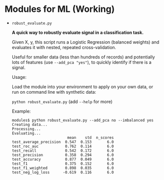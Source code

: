 # Modules for ML (Working)


  * `robust_evaluate.py`
  
	 **A quick way to robustly evaluate signal in a classification task.**
	 
     Given X, y, this script runs a Logistic Regression (balanced weights) and
     evaluates it with nested, repeated cross-validation.

	 Useful for smaller data (less than hundreds of records) and potentially
     lots of features (use `--add_pca "yes"`), to quickly identify if there is
     a signal.

     Usage:

     Load the module into your environment to apply on your own data, or run on
     command line with synthetic data:

     `python robust_evaluate.py` (add `--help` for more)
	 
	 Example:

     ```
	 modules$ python robust_evaluate.py --add_pca no --imbalanced yes
	 Creating data...
	 Processing...
	 Evaluating...
	                          mean    std  n_scores
	 test_average_precision  0.547  0.153       6.0
	 test_roc_auc            0.762  0.114       6.0
	 test_recall             0.542  0.172       6.0
	 test_precision          0.358  0.294       6.0
	 test_accuracy           0.877  0.049       6.0
	 test_f1                 0.375  0.152       6.0
	 test_f1_weighted        0.898  0.035       6.0
	 test_neg_log_loss      -0.619  0.116       6.0
	 ```
	 



     
